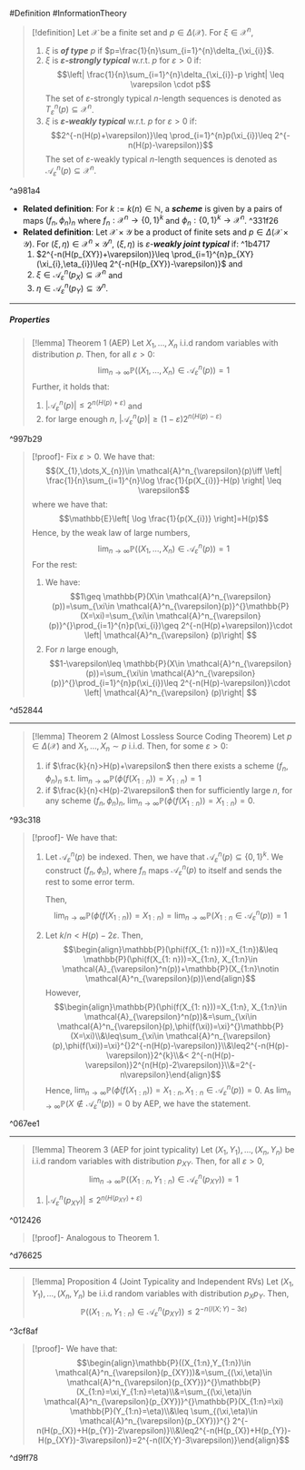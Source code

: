 #Definition #InformationTheory 

> [!definition]
> Let $\mathcal{X}$ be a finite set and $p\in \Delta(\mathcal{X})$. For $\xi\in \mathcal{X}^n$, 
> 1. $\xi$ is ***of type*** $p$ if $p=\frac{1}{n}\sum_{i=1}^{n}\delta_{\xi_{i}}$.
> 2. $\xi$ is ***$\varepsilon$-strongly typical*** w.r.t. $p$ for $\varepsilon>0$ if: $$\left| \frac{1}{n}\sum_{i=1}^{n}\delta_{\xi_{i}}-p \right| \leq \varepsilon \cdot p$$
> 	The set of $\varepsilon$-strongly typical $n$-length sequences is denoted as $T^{n}_{\varepsilon}(p)\subseteq \mathcal{X}^n$.
> 3. $\xi$ is ***$\varepsilon$-weakly typical*** w.r.t. $p$ for $\varepsilon>0$ if: $$2^{-n(H(p)+\varepsilon)}\leq \prod_{i=1}^{n}p(\xi_{i})\leq 2^{-n(H(p)-\varepsilon)}$$The set of $\varepsilon$-weakly typical $n$-length sequences is denoted as $\mathcal{A}^{n}_{\varepsilon}(p)\subseteq \mathcal{X}^n$.

^a981a4

- **Related definition**: For $k:=k(n)\in \mathbb{N}$, a ***scheme*** is given by a  pairs of maps $(f_{n},\phi_{n})_{n}$ where $f_{n}:\mathcal{X}^n\to \{ 0,1 \}^{k}$ and $\phi_{n}:\{ 0,1 \}^k\to \mathcal{X}^n$. ^331f26
- **Related definition**: Let $\mathcal{X}\times \mathcal{Y}$ be a product of finite sets and $p\in \Delta(\mathcal{X}\times \mathcal{Y})$.  For $(\xi,\eta)\in \mathcal{X}^n\times \mathcal{Y}^n$, $(\xi,\eta)$ is $\varepsilon$-***weakly joint typical*** if:  ^1b4717
	1. $2^{-n(H(p_{XY})+\varepsilon)}\leq \prod_{i=1}^{n}p_{XY}(\xi_{i},\eta_{i})\leq 2^{-n(H(p_{XY})-\varepsilon)}$ and
	2. $\xi\in \mathcal{A}^n_{\varepsilon}(p_{X})\subseteq \mathcal{X}^n$ and 
	3. $\eta\in \mathcal{A}^n_{\varepsilon}(p_{Y})\subseteq \mathcal{Y}^n$.
---
##### Properties
> [!lemma] Theorem 1 (AEP)
> Let $X_{1},\dots,X_{n}$ i.i.d random variables with distribution $p$. Then, for all $\varepsilon>0$: $$\lim_{ n \to \infty } \mathbb{P}((X_{1},\dots,X_{n})\in \mathcal{A}^n_{\varepsilon}(p))=1$$
> Further, it holds that:
> 1. $\left| \mathcal{A}^n_{\varepsilon}(p) \right|\leq 2^{n(H(p)+\varepsilon)}$ and
> 2. for large enough $n$, $\left| \mathcal{A}_{\varepsilon}^n(p) \right|\geq (1-\varepsilon)2^{n(H(p)-\varepsilon)}$

^997b29

> [!proof]-
> Fix $\varepsilon>0$. We have that: $$(X_{1},\dots,X_{n})\in \mathcal{A}^n_{\varepsilon}(p)\iff \left| \frac{1}{n}\sum_{i=1}^{n}\log \frac{1}{p(X_{i})}-H(p) \right| \leq \varepsilon$$where we have that: $$\mathbb{E}\left[ \log \frac{1}{p(X_{i})} \right]=H(p)$$Hence, by the weak law of large numbers, $$\lim_{ n \to \infty } \mathbb{P}((X_{1},\dots,X_{n})\in \mathcal{A}^n_{\varepsilon}(p))=1 $$
> For the rest:
> 1. We have: $$1\geq \mathbb{P}(X\in \mathcal{A}^n_{\varepsilon}(p))=\sum_{\xi\in \mathcal{A}^n_{\varepsilon}(p)}^{}\mathbb{P}(X=\xi)=\sum_{\xi\in \mathcal{A}^n_{\varepsilon}(p)}^{}\prod_{i=1}^{n}p(\xi_{i})\geq 2^{-n(H(p)+\varepsilon)}\cdot \left| \mathcal{A}^n_{\varepsilon} (p)\right| $$
> 2. For $n$ large enough, $$1-\varepsilon\leq \mathbb{P}(X\in \mathcal{A}^n_{\varepsilon}(p))=\sum_{\xi\in \mathcal{A}^n_{\varepsilon}(p)}^{}\prod_{i=1}^{n}p(\xi_{i})\leq 2^{-n(H(p)-\varepsilon)}\cdot \left| \mathcal{A}^n_{\varepsilon} (p)\right| $$

^d52844

---
> [!lemma] Theorem 2 (Almost Lossless Source Coding Theorem)
> Let $p\in \Delta(\mathcal{X})$ and $X_{1},\dots,X_{n}\sim p$ i.i.d. Then, for some $\varepsilon>0$:
> 1. if $\frac{k}{n}>H(p)+\varepsilon$ then there exists a scheme $(f_{n},\phi_{n})_{n}$ s.t. $\lim_{ n \to \infty }\mathbb{P}(\phi(f(X_{1: n}))=X_{1:n})=1$
> 2. if $\frac{k}{n}<H(p)-2\varepsilon$ then for sufficiently large $n$, for any scheme $(f_{n},\phi_{n})_{n}$, $\lim_{ n \to \infty }\mathbb{P}(\phi(f(X_{1: n}))=X_{1:n})=0$.

^93c318

> [!proof]-
> We have that:
> 1. Let $\mathcal{A}^n_{\varepsilon}(p)$ be indexed. Then, we have that $\mathcal{A}^n_{\varepsilon}(p)\subseteq \{ 0,1 \}^k$. We construct $(f_{n},\phi_{n})$, where $f_{n}$ maps $\mathcal{A}_{\varepsilon}^n(p)$ to itself and sends the rest to some error term. 
>    
>    Then, $$\lim_{ n \to \infty }\mathbb{P}(\phi(f(X_{1: n}))=X_{1:n})=\lim_{ n \to \infty } \mathbb{P}(X_{1:n}\in \mathcal{A}^n_{\varepsilon}(p))=1 $$
> 2. Let $k / n< H(p)-2\varepsilon$. Then, $$\begin{align}\mathbb{P}(\phi(f(X_{1: n}))=X_{1:n})&\leq \mathbb{P}(\phi(f(X_{1: n}))=X_{1:n}, X_{1:n}\in \mathcal{A}_{\varepsilon}^n(p))+\mathbb{P}(X_{1:n}\notin \mathcal{A}^n_{\varepsilon}(p))\end{align}$$However, $$\begin{align}\mathbb{P}(\phi(f(X_{1: n}))=X_{1:n}, X_{1:n}\in \mathcal{A}_{\varepsilon}^n(p))&=\sum_{\xi\in \mathcal{A}^n_{\varepsilon}(p),\phi(f(\xi))=\xi}^{}\mathbb{P}(X=\xi)\\&\leq\sum_{\xi\in \mathcal{A}^n_{\varepsilon}(p),\phi(f(\xi))=\xi}^{}2^{-n(H(p)-\varepsilon)}\\&\leq2^{-n(H(p)-\varepsilon)}2^{k}\\&< 2^{-n(H(p)-\varepsilon)}2^{n(H(p)-2\varepsilon)}\\&=2^{-n\varepsilon}\end{align}$$Hence, $\lim_{ n \to \infty }\mathbb{P}(\phi(f(X_{1: n}))=X_{1:n}, X_{1:n}\in \mathcal{A}_{\varepsilon}^n(p))=0$. As $\lim_{ n \to \infty }\mathbb{P}(X\notin \mathcal{A}^n_{\varepsilon}(p))=0$ by AEP, we have the statement.

^067ee1

---
> [!lemma] Theorem 3 (AEP for joint typicality)
> Let $(X_{1},Y_{1}),\dots,(X_{n},Y_{n})$ be i.i.d random variables with distribution $p_{XY}$. Then, for all $\varepsilon> 0$, $$\lim_{ n \to \infty } \mathbb{P}((X_{1:n},Y_{1:n})\in \mathcal{A}^n_{\varepsilon}(p_{XY}))=1$$
> 1. ${\left| \mathcal{A}^n_{\varepsilon}(p_{XY}) \right|}\leq 2^{n(H(p_{XY})+\varepsilon)}$

^012426

> [!proof]-
> Analogous to Theorem 1. 

^d76625

---
> [!lemma] Proposition 4 (Joint Typicality and Independent RVs)
> Let $(X_{1},Y_{1}),\dots,(X_{n},Y_{n})$ be i.i.d random variables with distribution $p_{X}p_{Y}$. Then, $$\mathbb{P}((X_{1:n},Y_{1:n})\in \mathcal{A}^n_{\varepsilon}(p_{XY}))\leq 2^{-n(I(X;Y)-3\varepsilon)}$$

^3cf8af

> [!proof]-
> We have that: $$\begin{align}\mathbb{P}((X_{1:n},Y_{1:n})\in \mathcal{A}^n_{\varepsilon}(p_{XY}))&=\sum_{(\xi,\eta)\in \mathcal{A}^n_{\varepsilon}(p_{XY})}^{}\mathbb{P}(X_{1:n}=\xi,Y_{1:n}=\eta)\\&=\sum_{(\xi,\eta)\in \mathcal{A}^n_{\varepsilon}(p_{XY})}^{}\mathbb{P}(X_{1:n}=\xi) \mathbb{P}(Y_{1:n}=\eta)\\&\leq \sum_{(\xi,\eta)\in \mathcal{A}^n_{\varepsilon}(p_{XY})}^{} 2^{-n(H(p_{X})+H(p_{Y})-2\varepsilon)}\\&\leq2^{-n(H(p_{X})+H(p_{Y})-H(p_{XY})-3\varepsilon)}=2^{-n(I(X;Y)-3\varepsilon)}\end{align}$$

^d9ff78
